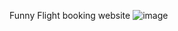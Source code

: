 Funny Flight booking website
![image](https://github.com/nghialun1234/Flight_booking/assets/33920108/0327110e-0c02-4556-ba03-e0a04a4247a2)
